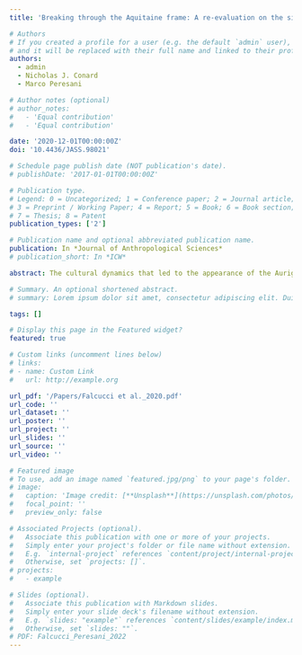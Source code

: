 ```yaml
---
title: 'Breaking through the Aquitaine frame: A re-evaluation on the significance of regional variants during the Aurignacian as seen from a key record in southern Europe'

# Authors
# If you created a profile for a user (e.g. the default `admin` user), write the username (folder name) here
# and it will be replaced with their full name and linked to their profile.
authors:
  - admin
  - Nicholas J. Conard
  - Marco Peresani

# Author notes (optional)
# author_notes:
#   - 'Equal contribution'
#   - 'Equal contribution'

date: '2020-12-01T00:00:00Z'
doi: '10.4436/JASS.98021'

# Schedule page publish date (NOT publication's date).
# publishDate: '2017-01-01T00:00:00Z'

# Publication type.
# Legend: 0 = Uncategorized; 1 = Conference paper; 2 = Journal article;
# 3 = Preprint / Working Paper; 4 = Report; 5 = Book; 6 = Book section;
# 7 = Thesis; 8 = Patent
publication_types: ['2']

# Publication name and optional abbreviated publication name.
publication: In *Journal of Anthropological Sciences*
# publication_short: In *ICW*

abstract: The cultural dynamics that led to the appearance of the Aurignacian have intrigued archaeologists since the start of Paleolithic research. However, cultural reconstructions have often focused on a restricted region of Europe, namely the northern Aquitaine Basin. The Mediterranean Basin, though, is also a region worthy of consideration when testing if the Protoaurignacian was followed by the Early Aurignacian adaptive system. Fumane Cave is a pivotal site for tackling this issue because it contains evidence of repeated human occupations during the time span of the European Aurignacian. Here we investigate the diachronic variability of the lithic assemblages from five cultural units at Fumane Cave using a combination of reduction sequence and attribute analyses. This paper also reassesses the presence and stratigraphic reliability of the organic artifacts recovered at Fumane Cave. Our results show that the features of the Protoaurignacian techno-typology are present throughout the stratigraphic sequence, and by extension, to the onset of Heinrich Event 4. Additionally, the appearance of split-based points in the youngest phase is evidence of extensive networks that allowed this technological innovation to spread across different Aurignacian regions.

# Summary. An optional shortened abstract.
# summary: Lorem ipsum dolor sit amet, consectetur adipiscing elit. Duis posuere tellus ac convallis placerat. Proin tincidunt magna sed ex sollicitudin condimentum.

tags: []

# Display this page in the Featured widget?
featured: true

# Custom links (uncomment lines below)
# links:
# - name: Custom Link
#   url: http://example.org

url_pdf: '/Papers/Falcucci et al._2020.pdf'
url_code: ''
url_dataset: ''
url_poster: ''
url_project: ''
url_slides: ''
url_source: ''
url_video: ''

# Featured image
# To use, add an image named `featured.jpg/png` to your page's folder.
# image:
#   caption: 'Image credit: [**Unsplash**](https://unsplash.com/photos/pLCdAaMFLTE)'
#   focal_point: ''
#   preview_only: false

# Associated Projects (optional).
#   Associate this publication with one or more of your projects.
#   Simply enter your project's folder or file name without extension.
#   E.g. `internal-project` references `content/project/internal-project/index.md`.
#   Otherwise, set `projects: []`.
# projects:
#   - example

# Slides (optional).
#   Associate this publication with Markdown slides.
#   Simply enter your slide deck's filename without extension.
#   E.g. `slides: "example"` references `content/slides/example/index.md`.
#   Otherwise, set `slides: ""`.
# PDF: Falcucci_Peresani_2022
---
```

